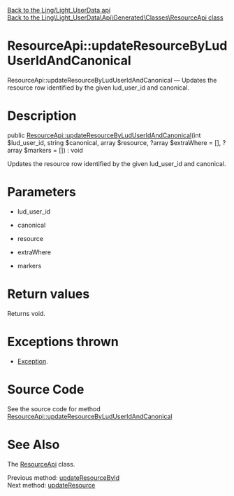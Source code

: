 [Back to the Ling/Light_UserData api](https://github.com/lingtalfi/Light_UserData/blob/master/doc/api/Ling/Light_UserData.md)<br>
[Back to the Ling\Light_UserData\Api\Generated\Classes\ResourceApi class](https://github.com/lingtalfi/Light_UserData/blob/master/doc/api/Ling/Light_UserData/Api/Generated/Classes/ResourceApi.md)


ResourceApi::updateResourceByLudUserIdAndCanonical
================



ResourceApi::updateResourceByLudUserIdAndCanonical — Updates the resource row identified by the given lud_user_id and canonical.




Description
================


public [ResourceApi::updateResourceByLudUserIdAndCanonical](https://github.com/lingtalfi/Light_UserData/blob/master/doc/api/Ling/Light_UserData/Api/Generated/Classes/ResourceApi/updateResourceByLudUserIdAndCanonical.md)(int $lud_user_id, string $canonical, array $resource, ?array $extraWhere = [], ?array $markers = []) : void




Updates the resource row identified by the given lud_user_id and canonical.




Parameters
================


- lud_user_id

    

- canonical

    

- resource

    

- extraWhere

    

- markers

    


Return values
================

Returns void.


Exceptions thrown
================

- [Exception](http://php.net/manual/en/class.exception.php).&nbsp;







Source Code
===========
See the source code for method [ResourceApi::updateResourceByLudUserIdAndCanonical](https://github.com/lingtalfi/Light_UserData/blob/master/Api/Generated/Classes/ResourceApi.php#L309-L316)


See Also
================

The [ResourceApi](https://github.com/lingtalfi/Light_UserData/blob/master/doc/api/Ling/Light_UserData/Api/Generated/Classes/ResourceApi.md) class.

Previous method: [updateResourceById](https://github.com/lingtalfi/Light_UserData/blob/master/doc/api/Ling/Light_UserData/Api/Generated/Classes/ResourceApi/updateResourceById.md)<br>Next method: [updateResource](https://github.com/lingtalfi/Light_UserData/blob/master/doc/api/Ling/Light_UserData/Api/Generated/Classes/ResourceApi/updateResource.md)<br>

